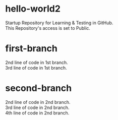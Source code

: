 # hello-world2
Startup Repository for Learning &amp; Testing in GitHub.  
This Repository's access  is set to Public.  
# first-branch
2nd line of code in 1st branch.  
3rd line of code in 1st branch.  
# second-branch
2nd line of code in 2nd branch.  
3rd line of code in 2nd branch.  
4th line of code in 2nd branch.  
